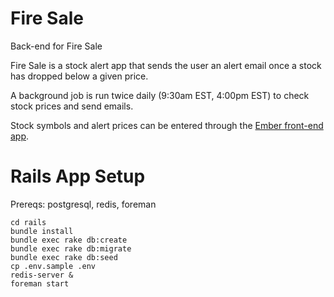 # Fire Sale

Back-end for Fire Sale

Fire Sale is a stock alert app that sends the user an alert
email once a stock has dropped below a given price.

A background job is run twice daily (9:30am EST,
4:00pm EST) to check stock prices and send emails.

Stock symbols and alert prices can be entered through the
[Ember front-end app](https://github.com/uniosx/fire-sale-ember "Fire Sale Ember App").

# Rails App Setup

Prereqs: postgresql, redis, foreman

```
cd rails
bundle install
bundle exec rake db:create
bundle exec rake db:migrate
bundle exec rake db:seed
cp .env.sample .env
redis-server &
foreman start
```
